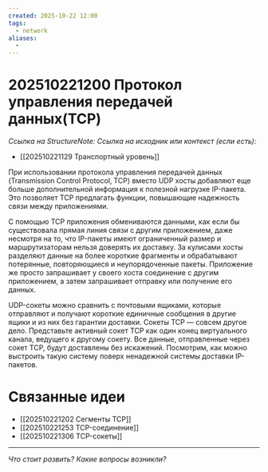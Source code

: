 ```yaml
---
created: 2025-10-22 12:00
tags:
  - network
aliases:
  -
---
```

# 202510221200 Протокол управления передачей данных(TCP)

*Ссылка на StructureNote:*
*Ссылка на исходник или контекст (если есть):*
- [[202510221129 Транспортный уровень]]

При использовании протокола управления передачей данных (Transmission Control Protocol‚ TCP) вместо UDP хосты добавляют еще больше дополнительной информация к полезной нагрузке IP-пакета. Это позволяет TCP предлагать функции, повышающие надежность связи между приложениями.

С помощью TCP приложения обмениваются данными, как если бы существовала прямая линия связи с другим приложением, даже несмотря на то, что IP-пакеты имеют ограниченный размер и маршрутизаторам нельзя доверять их доставку. За кулисами хосты разделяют данные на более короткие фрагменты и обрабатывают потерянные, повторяющиеся и неупорядоченные пакеты. Приложение же просто запрашивает у своего хоста соединение с другим приложением, а затем запрашивает отправку или получение его данных.

UDP-сокеты можно сравнить с почтовыми ящиками, которые отправляют и получают короткие единичные сообщения в другие ящики и из них без гарантии доставки. Сокеты TCP — совсем другое дело. Представьте активный сокет TCP как один конец виртуального канала, ведущего к другому сокету. Все данные, отправленные через сокет TCP, будут доставлены без искажений. Посмотрим, как можно выстроить такую систему поверх ненадежной системы доставки IP-пакетов.

# Связанные идеи

- [[202510221202 Сегменты TCP]]
- [[202510221253 TCP-соединение]]
- [[202510221306 TCP-сокеты]]

---

*Что стоит развить? Какие вопросы возникли?*
